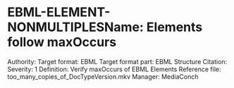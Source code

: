 # EBML-ELEMENT-NONMULTIPLESName: Elements follow maxOccurs
Authority: 
Target format: EBML
Target format part: EBML Structure
Citation: 
Severity: 1
Definition: Verify maxOccurs of EBML Elements
Reference file: too_many_copies_of_DocTypeVersion.mkv
Manager: MediaConch
